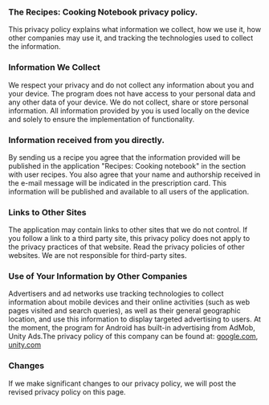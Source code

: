 ### The Recipes: Cooking Notebook privacy policy.

This privacy policy explains what information we collect, how we use it, how other companies may use it, and tracking the technologies used to collect the information.

### Information We Collect

We respect your privacy and do not collect any information about you and your device. The program does not have access to your personal data and any other data of your device.
We do not collect, share or store personal information. All information provided by you is used locally on the device and solely to ensure the implementation of functionality.

### Information received from you directly.

By sending us a recipe you agree that the information provided will be published in the application "Recipes: Cooking notebook" in the section with user recipes. You also agree that your name and authorship received in the e-mail message will be indicated in the prescription card. This information will be published and available to all users of the application.

### Links to Other Sites

The application may contain links to other sites that we do not control. If you follow a link to a third party site, this privacy policy does not apply to the privacy practices of that website. Read the privacy policies of other websites. We are not responsible for third-party sites.

### Use of Your Information by Other Companies

Advertisers and ad networks use tracking technologies to collect information about mobile devices and their online activities (such as web pages visited and search queries), as well as their general geographic location, and use this information to display targeted advertising to users. At the moment, the program for Android has built-in advertising from AdMob, Unity Ads.The privacy policy of this company can be found at: [google.com](https://www.google.com/intl/ru/policies/privacy/), [unity.com](https://unity.com/legal/privacy-policy)

### Changes

If we make significant changes to our privacy policy, we will post the revised privacy policy on this page.

